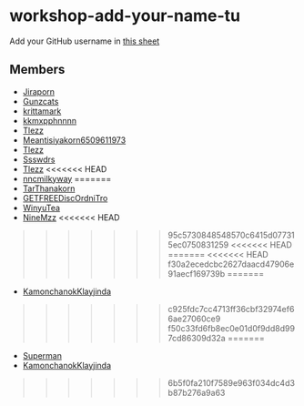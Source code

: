 # workshop-add-your-name-tu

Add your GitHub username in [this sheet](https://docs.google.com/spreadsheets/d/1iTezACN2ka--zkFGySf-LzqwAlJjcsjDpvpHEkKJ8dg/edit#gid=0)

## Members
- [Jiraporn](https://github.com/Jiraporn-Jaiyasuk)
- [Gunzcats](https://github.com/Gunzcats)
- [krittamark](https://github.com/krittamark)
- [kkmxpphnnnn](https://github.com/kkmxpphnnnn)
- [Tlezz](https://github.com/Tlezz)
- [Meantisiyakorn6509611973](https://github.com/Meantisiyakorn6509611973)
- [Tlezz](https://github.com/Tlezz)
- [Ssswdrs](https://www.google.co.th/)
- [Tlezz](https://github.com/Tlezz)
<<<<<<< HEAD
- [nncmilkyway](https://github.com/nncmilkyway)
=======
- [TarThanakorn](https://github.com/TarThanakorn)
- [GETFREEDiscOrdniTro](https://github.com/KittichotMonton)
- [WinyuTea](https://github.com/WinyuTea)
- [NineMzz](https://github.com/NineMzz)
<<<<<<< HEAD
>>>>>>> 95c5730848548570c6415d077315ec0750831259
<<<<<<< HEAD
=======
<<<<<<< HEAD
>>>>>>> f30a2ecedcbc2627daacd47906e91aecf169739b
=======
- [KamonchanokKlayjinda](https://github.com/KamonchanokKlayjinda)
>>>>>>> c925fdc7cc4713ff36cbf32974ef66ae27060ce9
>>>>>>> f50c33fd6fb8ec0e01d0f9dd8d997cd86309d32a
=======
- [Superman](https://github.com/Meenable)
- [KamonchanokKlayjinda](https://github.com/KamonchanokKlayjinda)

>>>>>>> 6b5f0fa210f7589e963f034dc4d3b87b276a9a63
